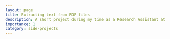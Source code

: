 ```yaml
---
layout: page
title: Extracting text from PDF files
description: A short project during my time as a Research Assistant at the Department of Mining and Geological Engineering at the University of Arizona
importance: 1
category: side-projects
---
```


